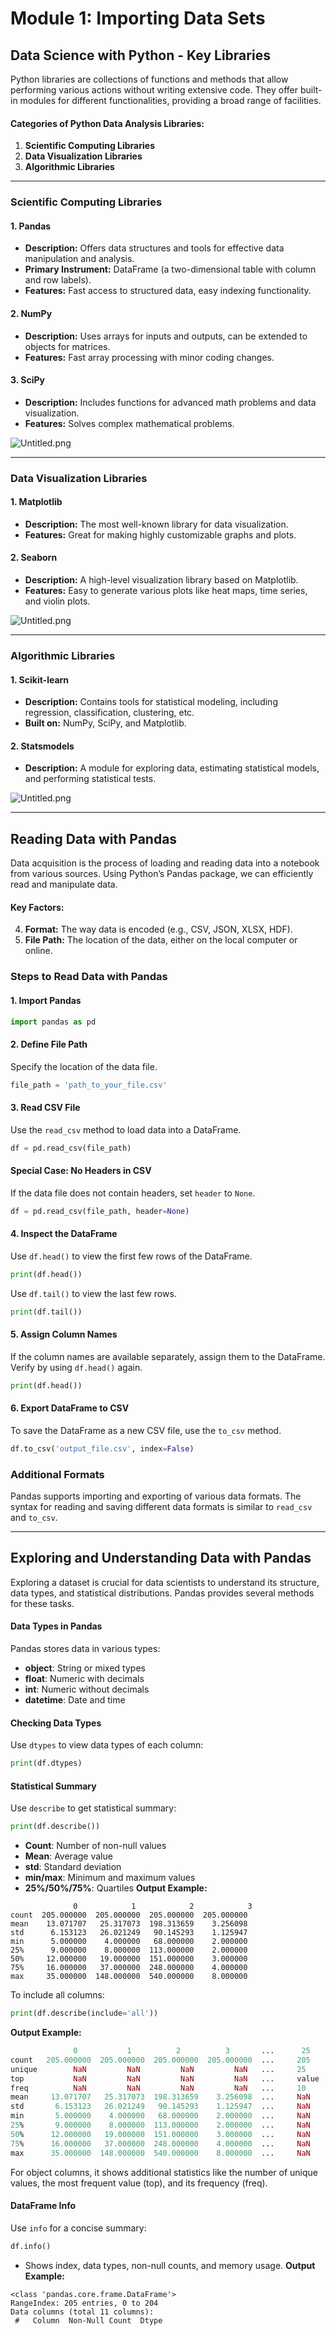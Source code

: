

# Module 1: Importing Data Sets
## Data Science with Python - Key Libraries
Python libraries are collections of functions and methods that allow performing various actions without writing extensive code. They offer built-in modules for different functionalities, providing a broad range of facilities.
#### Categories of Python Data Analysis Libraries:
1. **Scientific Computing Libraries**
2. **Data Visualization Libraries**
3. **Algorithmic Libraries**

___
### Scientific Computing Libraries
#### 1. **Pandas**
- **Description:** Offers data structures and tools for effective data manipulation and analysis.
- **Primary Instrument:** DataFrame (a two-dimensional table with column and row labels).
- **Features:** Fast access to structured data, easy indexing functionality.
#### 2. **NumPy**
- **Description:** Uses arrays for inputs and outputs, can be extended to objects for matrices.
- **Features:** Fast array processing with minor coding changes.
#### 3. **SciPy**
- **Description:** Includes functions for advanced math problems and data visualization.
- **Features:** Solves complex mathematical problems.

![Untitled.png](https://prod-files-secure.s3.us-west-2.amazonaws.com/03e82b26-cccb-4906-bb56-adabcbdc0655/997ac361-58a8-4f04-bb0f-79fea4baa761/Untitled.png?X-Amz-Algorithm=AWS4-HMAC-SHA256&X-Amz-Content-Sha256=UNSIGNED-PAYLOAD&X-Amz-Credential=ASIAZI2LB466742BJUUL%2F20250130%2Fus-west-2%2Fs3%2Faws4_request&X-Amz-Date=20250130T111304Z&X-Amz-Expires=3600&X-Amz-Security-Token=IQoJb3JpZ2luX2VjEJv%2F%2F%2F%2F%2F%2F%2F%2F%2F%2FwEaCXVzLXdlc3QtMiJHMEUCIBzngjWqunnfz6lm4QHQdTo4SLMHaE92l%2F86bCze0gmuAiEA%2BiVMq%2FiMmnKxCX7wzrg6CwHkdALcbIgzJdkOTuPXsGkqiAQIpP%2F%2F%2F%2F%2F%2F%2F%2F%2F%2FARAAGgw2Mzc0MjMxODM4MDUiDE4XGTfgvVpB4TNNUyrcA%2BB6GKAPFbV1YYJ89qrxSU0hEiA3yik9oK5sclbs%2BwnaaHWK94nRM%2BA44DspDTkph7vYC1JcH2sm21vHbyEFelJAX1yb6pEvv%2FuG8tTr0jFqEbIHqZwrqx5q2SdY8jy2AO1akvJmHLNIbp9hwSTPWaTmGSVa%2BPerth4YAL23bZdid%2BO6IQT6T3eXdRjvbiQYXYmzWSfHZ%2FYGePdP38bGje7tozIf4JcTu6LEilD8bCUtEKjkq%2FcPpw1UBzJvBUTBQofgFU59bHGgrmsfG1g9Q3keyanWremHjo3DnNePZhQNQzgKrs9yRtmiaEhXuK0zq55qZ59XYl4uCk00Me5yzFwNF%2F3oBBLfuXGWLYIc13hqaBcwvREiGBvdVGmZEnRg3lS7i%2F5m55R5vd5c4NwJPmC3EHT9I1M0EC%2FFD8Ea7Em2CgFPUBwwCl9z1xxllUjIx9CdBdneUl3TsmcbjPSs9HZG1PgOGhSb0uz1uPyNY7BdB2NcsgUhU02bODbGznc%2FdntxnCNLS83PKe%2BfXZTADC36oNO4%2F6dtyyUZ3%2FOEWRW2458wrkMHCFn9OhqaQjnoWTnbsiB7QJBfqnb1V94otVuxAE9n2AVDZWNw0WRxijDP0Bdq3NSiVevOwiqeMJao7bwGOqUBRTN9Y3ZMYh8h%2F4y3pz2n0dx06R3gHoUOY8KBQiue2LUoGXk018Q5E0WUOjHa9J4g1VmiqI3yVWemVSOn0gDXmSv3zjfK0NpjLyd9wiqec5KWUaVodVU71NsLModGdx1P2xS0bM9PGYf%2FGS6cbab5kL%2Bhc4rFktHk3fWN5ci0NjJZMbhFzOO0o%2B2Rpu6Nvl9D%2B7YR7YwsgZtpLOWLFUx62%2FYR4riQ&X-Amz-Signature=4ff2234f16b3b755130f0aa4d2d7f481195a56a99ffa8b902b8bddb00cf2a2b4&X-Amz-SignedHeaders=host&x-id=GetObject)
___
### Data Visualization Libraries
#### 1. **Matplotlib**
- **Description:** The most well-known library for data visualization.
- **Features:** Great for making highly customizable graphs and plots.
#### 2. **Seaborn**
- **Description:** A high-level visualization library based on Matplotlib.
- **Features:** Easy to generate various plots like heat maps, time series, and violin plots.

![Untitled.png](https://prod-files-secure.s3.us-west-2.amazonaws.com/03e82b26-cccb-4906-bb56-adabcbdc0655/733d1e42-5a53-4fd8-90c1-3d85254369a6/Untitled.png?X-Amz-Algorithm=AWS4-HMAC-SHA256&X-Amz-Content-Sha256=UNSIGNED-PAYLOAD&X-Amz-Credential=ASIAZI2LB466XAQW63SZ%2F20250130%2Fus-west-2%2Fs3%2Faws4_request&X-Amz-Date=20250130T111303Z&X-Amz-Expires=3600&X-Amz-Security-Token=IQoJb3JpZ2luX2VjEJv%2F%2F%2F%2F%2F%2F%2F%2F%2F%2FwEaCXVzLXdlc3QtMiJGMEQCIHsV27S4DThgTmme26RsVhHhJyTztfH9CTYk4XrMU%2F6eAiBpf3ZEfhIhw%2BUUTeBwl9%2FyTnF90b4Noq4UJutPUR%2FB9yqIBAik%2F%2F%2F%2F%2F%2F%2F%2F%2F%2F8BEAAaDDYzNzQyMzE4MzgwNSIMXGwI03bM92pI6I98KtwDUkSBei7ly1hPimdC1Hpf5WRkcpXdBky6AKjan4iKcganI3lplPlLX%2F6am0%2FIOoV0Rrb0m5G7WFOaVKXHIj2ItGlXxX43W1%2FTleL8Yucm9RnMlaZMJsmVwcKSwZOw%2FoTjzzULq5x3fJeICuzejytAMuUjBvBDghymj6lmn5bv5JPUpUq%2Bub%2BGKB6gvHaYsOq2CgMkI8DBUk4JNqEh40NR%2Byyr4CoIwva3gIFjJu3gnLeSweeg5T2b9ugSrhTeQi%2FiBVjKb4MT%2Be8YsbptqGIU07dtWQK3%2F3YcXFx%2FWlnO502zlP%2BnHPELdmq1vGKWvfbh9mEKu4fBGW9egEzxQmdIf9qNdSpEyoG9sqZhbsCQZeduYTmpvH2Lvfaj%2BycOuhtNjHtFoSL6JpvFHx%2FfTs6qOFqno4UPmRaBEBmdPJGvp7oGWK4ow5cjWZMuQn88sY8XM1ncuxRj1als5wvpnbGIoAt%2BnZeK49K80loOq3bwomgNU7krjQtd9EdEMISP2AcQRMOz%2F0I0QCd74yby2lsQTEifyLJnptq4qyJbCstrBIvQAXiSCytqwUCBke8nwC6uWFXqK3QqLnF1BnEgAF8YmUZWMfPBYvn2iYoGPzcIrVZmgj617s0Zjv71XW8w66jtvAY6pgGe3%2BQkW6MAXZbpScV6wCzMl1TKlLc1LOF6mnl7Bltj%2BUN05Kh%2B6fCSBBZM9dLdSrHUCnozWqJkZQNwzwhpE7XiX3Qjz7ZFO4Mmd7mdy%2BnjWW2vko4UI4k%2BZjtwH6OfIeoq8zzx5nUWJS1DCD4BoVYLFeGXDVImsCz7P69by%2BlobpdbNpDORCyAX83EtwVVTgBGKNmoc7OOZRJnKU8pnxEobWtFx9r3&X-Amz-Signature=fa1441166b1eb9fe7b10d969c1dc09b25338f38a56b9990220a160105aa4e2e1&X-Amz-SignedHeaders=host&x-id=GetObject)
___
### Algorithmic Libraries
#### 1. **Scikit-learn**
- **Description:** Contains tools for statistical modeling, including regression, classification, clustering, etc.
- **Built on:** NumPy, SciPy, and Matplotlib.
#### 2. **Statsmodels**
- **Description:** A module for exploring data, estimating statistical models, and performing statistical tests.

![Untitled.png](https://prod-files-secure.s3.us-west-2.amazonaws.com/03e82b26-cccb-4906-bb56-adabcbdc0655/c62885f5-417d-4179-834f-d68f8f2bdf39/Untitled.png?X-Amz-Algorithm=AWS4-HMAC-SHA256&X-Amz-Content-Sha256=UNSIGNED-PAYLOAD&X-Amz-Credential=ASIAZI2LB466XAQW63SZ%2F20250130%2Fus-west-2%2Fs3%2Faws4_request&X-Amz-Date=20250130T111303Z&X-Amz-Expires=3600&X-Amz-Security-Token=IQoJb3JpZ2luX2VjEJv%2F%2F%2F%2F%2F%2F%2F%2F%2F%2FwEaCXVzLXdlc3QtMiJGMEQCIHsV27S4DThgTmme26RsVhHhJyTztfH9CTYk4XrMU%2F6eAiBpf3ZEfhIhw%2BUUTeBwl9%2FyTnF90b4Noq4UJutPUR%2FB9yqIBAik%2F%2F%2F%2F%2F%2F%2F%2F%2F%2F8BEAAaDDYzNzQyMzE4MzgwNSIMXGwI03bM92pI6I98KtwDUkSBei7ly1hPimdC1Hpf5WRkcpXdBky6AKjan4iKcganI3lplPlLX%2F6am0%2FIOoV0Rrb0m5G7WFOaVKXHIj2ItGlXxX43W1%2FTleL8Yucm9RnMlaZMJsmVwcKSwZOw%2FoTjzzULq5x3fJeICuzejytAMuUjBvBDghymj6lmn5bv5JPUpUq%2Bub%2BGKB6gvHaYsOq2CgMkI8DBUk4JNqEh40NR%2Byyr4CoIwva3gIFjJu3gnLeSweeg5T2b9ugSrhTeQi%2FiBVjKb4MT%2Be8YsbptqGIU07dtWQK3%2F3YcXFx%2FWlnO502zlP%2BnHPELdmq1vGKWvfbh9mEKu4fBGW9egEzxQmdIf9qNdSpEyoG9sqZhbsCQZeduYTmpvH2Lvfaj%2BycOuhtNjHtFoSL6JpvFHx%2FfTs6qOFqno4UPmRaBEBmdPJGvp7oGWK4ow5cjWZMuQn88sY8XM1ncuxRj1als5wvpnbGIoAt%2BnZeK49K80loOq3bwomgNU7krjQtd9EdEMISP2AcQRMOz%2F0I0QCd74yby2lsQTEifyLJnptq4qyJbCstrBIvQAXiSCytqwUCBke8nwC6uWFXqK3QqLnF1BnEgAF8YmUZWMfPBYvn2iYoGPzcIrVZmgj617s0Zjv71XW8w66jtvAY6pgGe3%2BQkW6MAXZbpScV6wCzMl1TKlLc1LOF6mnl7Bltj%2BUN05Kh%2B6fCSBBZM9dLdSrHUCnozWqJkZQNwzwhpE7XiX3Qjz7ZFO4Mmd7mdy%2BnjWW2vko4UI4k%2BZjtwH6OfIeoq8zzx5nUWJS1DCD4BoVYLFeGXDVImsCz7P69by%2BlobpdbNpDORCyAX83EtwVVTgBGKNmoc7OOZRJnKU8pnxEobWtFx9r3&X-Amz-Signature=6bb9fcac49250f425283e85c69f018b738b3426ecbdce80ac081d12c757e3886&X-Amz-SignedHeaders=host&x-id=GetObject)
___
## Reading Data with Pandas
Data acquisition is the process of loading and reading data into a notebook from various sources. Using Python’s Pandas package, we can efficiently read and manipulate data.
#### Key Factors:
4. **Format:** The way data is encoded (e.g., CSV, JSON, XLSX, HDF).
5. **File Path:** The location of the data, either on the local computer or online.
### Steps to Read Data with Pandas
#### 1. **Import Pandas**
```python
import pandas as pd
```
#### 2. **Define File Path**
Specify the location of the data file.
```python
file_path = 'path_to_your_file.csv'
```
#### 3. **Read CSV File**
Use the `read_csv` method to load data into a DataFrame.
```python
df = pd.read_csv(file_path)
```
#### Special Case: No Headers in CSV
If the data file does not contain headers, set `header` to `None`.
```python
df = pd.read_csv(file_path, header=None)
```
#### 4. **Inspect the DataFrame**
Use `df.head()` to view the first few rows of the DataFrame.
```python
print(df.head())
```
Use `df.tail()` to view the last few rows.
```python
print(df.tail())
```
#### 5. **Assign Column Names**
If the column names are available separately, assign them to the DataFrame.
Verify by using `df.head()` again.
```python
print(df.head())
```
#### 6. **Export DataFrame to CSV**
To save the DataFrame as a new CSV file, use the `to_csv` method.
```python
df.to_csv('output_file.csv', index=False)
```
### Additional Formats
Pandas supports importing and exporting of various data formats. The syntax for reading and saving different data formats is similar to `read_csv` and `to_csv`.
___
## Exploring and Understanding Data with Pandas
Exploring a dataset is crucial for data scientists to understand its structure, data types, and statistical distributions. Pandas provides several methods for these tasks.
#### Data Types in Pandas
Pandas stores data in various types:
- **object**: String or mixed types
- **float**: Numeric with decimals
- **int**: Numeric without decimals
- **datetime**: Date and time
#### Checking Data Types
Use `dtypes` to view data types of each column:
```python
print(df.dtypes)
```
#### Statistical Summary
Use `describe` to get statistical summary:
```python
print(df.describe())
```
- **Count**: Number of non-null values
- **Mean**: Average value
- **std**: Standard deviation
- **min/max**: Minimum and maximum values
- **25%/50%/75%**: Quartiles
**Output Example:**
```plain text
              0            1            2            3
count  205.000000  205.000000  205.000000  205.000000
mean    13.071707   25.317073  198.313659    3.256098
std      6.153123   26.021249   90.145293    1.125947
min      5.000000    4.000000   68.000000    2.000000
25%      9.000000    8.000000  113.000000    2.000000
50%     12.000000   19.000000  151.000000    3.000000
75%     16.000000   37.000000  248.000000    4.000000
max     35.000000  148.000000  540.000000    8.000000
```
To include all columns:
```python
print(df.describe(include='all'))
```
**Output Example:**
```r
              0           1          2          3       ...      25       26       27
count   205.000000  205.000000  205.000000  205.000000  ...     205      205      205
unique        NaN         NaN         NaN         NaN   ...     25       25       25
top           NaN         NaN         NaN         NaN   ...     value    value    value
freq          NaN         NaN         NaN         NaN   ...     10       10       10
mean     13.071707   25.317073  198.313659    3.256098  ...     NaN      NaN      NaN
std       6.153123   26.021249   90.145293    1.125947  ...     NaN      NaN      NaN
min       5.000000    4.000000   68.000000    2.000000  ...     NaN      NaN      NaN
25%       9.000000    8.000000  113.000000    2.000000  ...     NaN      NaN      NaN
50%      12.000000   19.000000  151.000000    3.000000  ...     NaN      NaN      NaN
75%      16.000000   37.000000  248.000000    4.000000  ...     NaN      NaN      NaN
max      35.000000  148.000000  540.000000    8.000000  ...     NaN      NaN      NaN
```
For object columns, it shows additional statistics like the number of unique values, the most frequent value (top), and its frequency (freq).
#### DataFrame Info
Use `info` for a concise summary:
```python
df.info()
```
- Shows index, data types, non-null counts, and memory usage.
**Output Example:**
```less
<class 'pandas.core.frame.DataFrame'>
RangeIndex: 205 entries, 0 to 204
Data columns (total 11 columns):
 #   Column  Non-Null Count  Dtype

